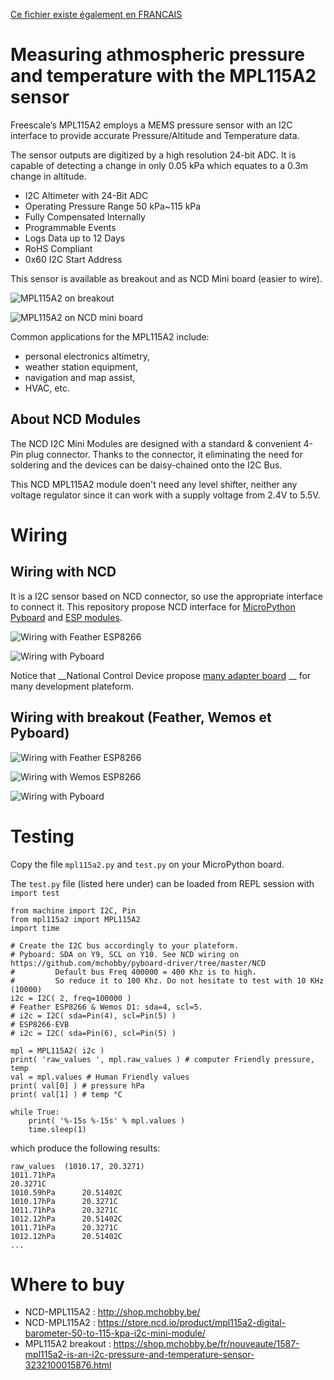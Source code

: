 [Ce fichier existe également en FRANCAIS](readme.md)

# Measuring athmospheric pressure and temperature with the MPL115A2 sensor

Freescale’s MPL115A2 employs a MEMS pressure sensor with an I2C interface to provide accurate Pressure/Altitude and Temperature data.

The sensor outputs are digitized by a high resolution 24-bit ADC. It is capable of detecting a change in only 0.05 kPa which equates to a 0.3m change in altitude.
* I2C Altimeter with 24-Bit ADC
* Operating Pressure Range 50 kPa~115 kPa
* Fully Compensated Internally
* Programmable Events
* Logs Data up to 12 Days
* RoHS Compliant
* 0x60 I2C Start Address

This sensor is available as breakout and as NCD Mini board (easier to wire).

![MPL115A2 on breakout](docs/_static/mpl115a2-brk.jpg)

![MPL115A2 on NCD mini board](docs/_static/ncd_mpl115a2.png)

Common applications for the MPL115A2 include:
* personal electronics altimetry,
* weather station equipment,
* navigation and map assist,
* HVAC, etc.

## About NCD Modules
The NCD I2C Mini Modules are designed with a standard & convenient 4-Pin plug connector. Thanks to the connector, it eliminating the need for soldering and the devices can be daisy-chained onto the I2C Bus.

This NCD MPL115A2 module doen't need any level shifter, neither any voltage regulator since it can work with a supply voltage from 2.4V to 5.5V.

# Wiring

## Wiring with NCD

It is a I2C sensor based on NCD connector, so use the appropriate interface to connect it. This repository propose NCD interface for [MicroPython Pyboard](https://github.com/mchobby/pyboard-driver/blob/master/NCD/README.md) and [ESP modules](../NCD/readme.md).

![Wiring with Feather ESP8266](../NCD/ncd_feather.png)

![Wiring with Pyboard](docs/_static/ncd_mpl115a2_to_pyboard.jpg)

Notice that __National Control Device propose [many adapter board](https://store.ncd.io/shop/?fwp_product_type=adapters) __ for many development plateform.

## Wiring with breakout (Feather, Wemos et Pyboard)

![Wiring with Feather ESP8266](docs/_static/mpl115a2_to_feather.png)

![Wiring with Wemos ESP8266](docs/_static/mpl115a2_to_wemos.png)

![Wiring with Pyboard](docs/_static/mpl115a2_to_pyboard.png)

# Testing
Copy the file `mpl115a2.py` and `test.py` on your MicroPython board.

The `test.py` file (listed here under) can be loaded from REPL session with `import test`

```
from machine import I2C, Pin
from mpl115a2 import MPL115A2
import time

# Create the I2C bus accordingly to your plateform.
# Pyboard: SDA on Y9, SCL on Y10. See NCD wiring on https://github.com/mchobby/pyboard-driver/tree/master/NCD
#         Default bus Freq 400000 = 400 Khz is to high.
#         So reduce it to 100 Khz. Do not hesitate to test with 10 KHz (10000)
i2c = I2C( 2, freq=100000 )
# Feather ESP8266 & Wemos D1: sda=4, scl=5.
# i2c = I2C( sda=Pin(4), scl=Pin(5) )
# ESP8266-EVB
# i2c = I2C( sda=Pin(6), scl=Pin(5) )

mpl = MPL115A2( i2c )
print( 'raw_values ', mpl.raw_values ) # computer Friendly pressure, temp
val = mpl.values # Human Friendly values
print( val[0] ) # pressure hPa
print( val[1] ) # temp °C

while True:
	print( '%-15s %-15s' % mpl.values )
	time.sleep(1)
```

which produce the following results:

```
raw_values  (1010.17, 20.3271)
1011.71hPa
20.3271C
1010.59hPa      20.51402C      
1010.17hPa      20.3271C       
1011.71hPa      20.3271C       
1012.12hPa      20.51402C      
1011.71hPa      20.3271C       
1012.12hPa      20.51402C
...
```

# Where to buy
* NCD-MPL115A2 : http://shop.mchobby.be/
* NCD-MPL115A2 : https://store.ncd.io/product/mpl115a2-digital-barometer-50-to-115-kpa-i2c-mini-module/
* MPL115A2 breakout : https://shop.mchobby.be/fr/nouveaute/1587-mpl115a2-is-an-i2c-pressure-and-temperature-sensor-3232100015876.html
